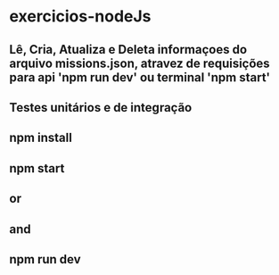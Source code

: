 # exercicios-nodeJs
## Lê, Cria, Atualiza e Deleta informaçoes do arquivo missions.json, atravez de requisições para api 'npm run dev' ou terminal 'npm start'
## Testes unitários e de integração
## npm install

## npm start
## or 
## and
## npm run dev
